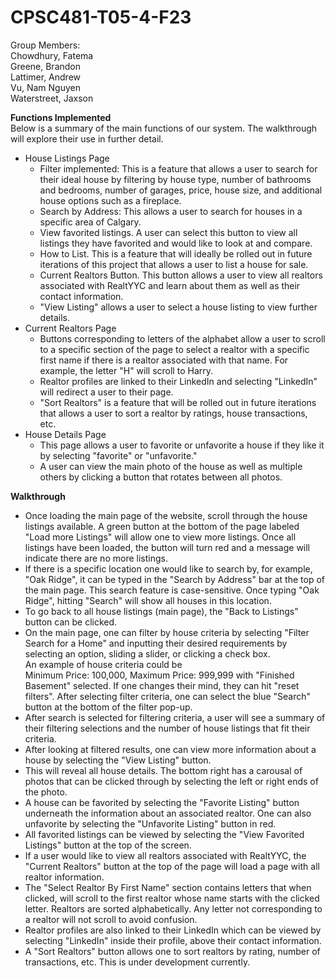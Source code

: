 # CPSC481-T05-4-F23

Group Members: <br>
Chowdhury, Fatema <br>
Greene, Brandon<br>
Lattimer, Andrew<br>
Vu, Nam Nguyen<br>
Waterstreet, Jaxson<br>

<strong>Functions Implemented</strong><br>
Below is a summary of the main functions of our system. The walkthrough will explore their use in further detail. 
- House Listings Page
  - Filter implemented: This is a feature that allows a user to search for their ideal house by filtering by house type, number of bathrooms and bedrooms, number of garages, price, house size, and additional house options such as a fireplace. 
  - Search by Address: This allows a user to search for houses in a specific area of Calgary. 
  - View favorited listings. A user can select this button to view all listings they have favorited and would like to look at and compare.
  - How to List. This is a feature that will ideally be rolled out in future iterations of this project that allows a user to list a house for sale.
  - Current Realtors Button. This button allows a user to view all realtors associated with RealtYYC and learn about them as well as their contact information.
  - "View Listing" allows a user to select a house listing to view further details. 
- Current Realtors Page
    - Buttons corresponding to letters of the alphabet allow a user to scroll to a specific section of the page to select a realtor with a specific first name if there is a realtor associated with that name. For example, the letter "H" will scroll to Harry.
    - Realtor profiles are linked to their LinkedIn and selecting "LinkedIn" will redirect a user to their page.
    - "Sort Realtors" is a feature that will be rolled out in future iterations that allows a user to sort a realtor by ratings, house transactions, etc. 
- House Details Page
    - This page allows a user to favorite or unfavorite a house if they like it by selecting "favorite" or "unfavorite."
    - A user can view the main photo of the house as well as multiple others by clicking a button that rotates between all photos. 

<strong>Walkthrough</strong>
- Once loading the main page of the website, scroll through the house listings available. A green button at the bottom of the page labeled "Load more Listings" will allow one to view more listings. Once all listings have been loaded, the button will turn red and a message will indicate there are no more listings. 
- If there is a specific location one would like to search by, for example, "Oak Ridge", it can be typed in the "Search by Address" bar at the top of the main page. This search feature is case-sensitive. Once typing "Oak Ridge", hitting "Search" will show all houses in this location.
- To go back to all house listings (main page), the "Back to Listings" button can be clicked.
- On the main page, one can filter by house criteria by selecting "Filter Search for a Home" and inputting their desired requirements by selecting an option, sliding a slider, or clicking a check box. <br> An example of house criteria could be <br> Minimum Price: 100,000, Maximum Price: 999,999 with "Finished Basement" selected. If one changes their mind, they can hit "reset filters". After selecting filter criteria, one can select the blue "Search" button at the bottom of the filter pop-up.
- After search is selected for filtering criteria, a user will see a summary of their filtering selections and the number of house listings that fit their criteria. 
- After looking at filtered results, one can view more information about a house by selecting the "View Listing" button.
- This will reveal all house details. The bottom right has a carousal of photos that can be clicked through by selecting the left or right ends of the photo.
- A house can be favorited by selecting the "Favorite Listing" button underneath the information about an associated realtor. One can also unfavorite by selecting the "Unfavorite Listing" button in red.
- All favorited listings can be viewed by selecting the "View Favorited Listings" button at the top of the screen.
- If a user would like to view all realtors associated with RealtYYC, the "Current Realtors" button at the top of the page will load a page with all realtor information.
- The "Select Realtor By First Name" section contains letters that when clicked, will scroll to the first realtor whose name starts with the clicked letter. Realtors are sorted alphabetically. Any letter not corresponding to a realtor will not scroll to avoid confusion.
- Realtor profiles are also linked to their LinkedIn which can be viewed by selecting "LinkedIn" inside their profile, above their contact information. 
- A "Sort Realtors" button allows one to sort realtors by rating, number of transactions, etc. This is under development currently. 
